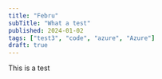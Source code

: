 ```yaml
---
title: "Febru"
subTitle: "What a test"
published: 2024-01-02
tags: ["test3", "code", "azure", "Azure"]
draft: true
---
```


This is a test
